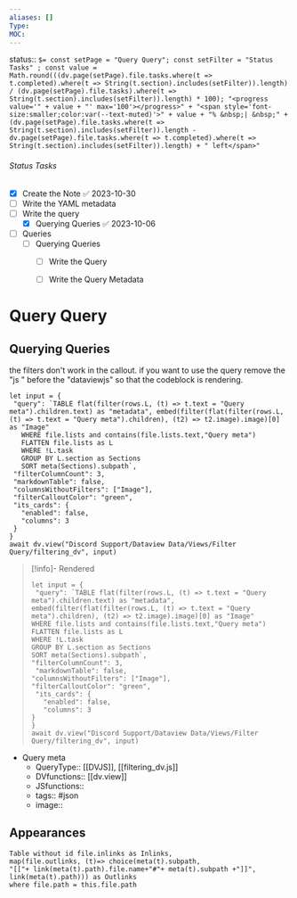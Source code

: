 ```yaml
---
aliases: []
Type: 
MOC:
---
```


status::  `$= const setPage = "Query Query"; const setFilter = "Status Tasks" ; const value = Math.round(((dv.page(setPage).file.tasks.where(t => t.completed).where(t => String(t.section).includes(setFilter)).length) / (dv.page(setPage).file.tasks).where(t => String(t.section).includes(setFilter)).length) * 100); "<progress value='" + value + "' max='100'></progress>" + "<span style='font-size:smaller;color:var(--text-muted)'>" + value + "% &nbsp;| &nbsp;" + (dv.page(setPage).file.tasks.where(t => String(t.section).includes(setFilter)).length - dv.page(setPage).file.tasks.where(t => t.completed).where(t => String(t.section).includes(setFilter)).length) + " left</span>" `

###### Status Tasks
- [x] Create the Note ✅ 2023-10-30
- [ ] Write the YAML metadata
- [ ] Write the query
    - [x] Querying Queries ✅ 2023-10-06
- [ ] Queries
    - [ ] Querying Queries
        - [ ] Write the Query
        - [ ] Write the Query Metadata


# Query Query

## Querying Queries

the filters don't work in the callout. if you want to use the query remove the "js " before the "dataviewjs" so that the codeblock is rendering.

 ```dataviewjs
let input = {
  "query": `TABLE flat(filter(rows.L, (t) => t.text = "Query meta").children.text) as "metadata", embed(filter(flat(filter(rows.L, (t) => t.text = "Query meta").children), (t2) => t2.image).image)[0] as "Image"
    WHERE file.lists and contains(file.lists.text,"Query meta")
    FLATTEN file.lists as L
    WHERE !L.task
    GROUP BY L.section as Sections
    SORT meta(Sections).subpath`,
  "filterColumnCount": 3,
  "markdownTable": false,
  "columnsWithoutFilters": ["Image"],
  "filterCalloutColor": "green",
  "its_cards": {
    "enabled": false,
    "columns": 3
  }
}
await dv.view("Discord Support/Dataview Data/Views/Filter Query/filtering_dv", input)
```

>[!info]- Rendered
>```dataviewjs
>let input = {
>  "query": `TABLE flat(filter(rows.L, (t) => t.text = "Query meta").children.text) as "metadata", embed(filter(flat(filter(rows.L, (t) => t.text = "Query meta").children), (t2) => t2.image).image)[0] as "Image"
>WHERE file.lists and contains(file.lists.text,"Query meta")
>FLATTEN file.lists as L
>WHERE !L.task
>GROUP BY L.section as Sections
>SORT meta(Sections).subpath`,
>"filterColumnCount": 3,
>  "markdownTable": false,
> "columnsWithoutFilters": ["Image"],
>"filterCalloutColor": "green",
>  "its_cards": {
>    "enabled": false,
>    "columns": 3
> }
>}
>await dv.view("Discord Support/Dataview Data/Views/Filter Query/filtering_dv", input)
>```


- Query meta
    - QueryType:: [[DVJS]], [[filtering_dv.js]]
    - DVfunctions:: [[dv.view]]
    - JSfunctions:: 
    - tags:: #json
    - image:: 



## Appearances

```dataview
Table without id file.inlinks as Inlinks, 
map(file.outlinks, (t)=> choice(meta(t).subpath, 
"[["+ link(meta(t).path).file.name+"#"+ meta(t).subpath +"]]", 
link(meta(t).path))) as Outlinks
where file.path = this.file.path
```




